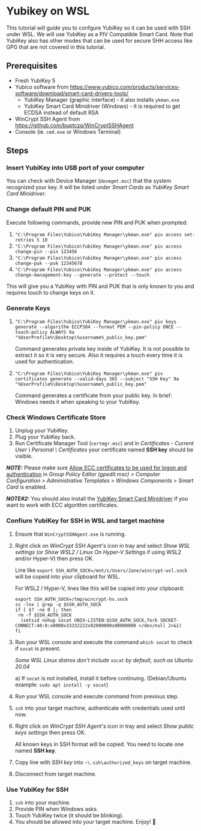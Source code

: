 # Yubikey on WSL

This tutorial will guide you to confgure YubiKey so it can be used with SSH under WSL. We will use YubiKey as a PIV Compatible Smart Card. Note that YubiKey also has other modes that can be used for secure SHH access like GPG that are not covered in this tutorial.

## Prerequisites

* Fresh YubiKey 5 
* Yubico software from https://www.yubico.com/products/services-software/download/smart-card-drivers-tools/
  * YubiKey Manager (graphic interface) - it also installs `ykman.exe`
  * YubiKey Smart Card Minidriver (Windows) - it is required to get ECDSA instead of default RSA
* WinCrypt SSH Agent from https://github.com/buptczq/WinCryptSSHAgent
* Console (ie. `cmd.exe` or Windows Terminal)

## Steps

### Insert YubiKey into USB port of your computer
   
You can check with Device Manager (`devmgmt.msc`) that the system recognized your key. It will be listed under *Smart Cards* as *YubiKey Smart Card Minidriver*.

### Change default PIN and PUK

Execute following commands, provide new PIN and PUK when prompted:

1. `"C:\Program Files\Yubico\YubiKey Manager\ykman.exe" piv access set-retries 5 10`
1. `"C:\Program Files\Yubico\YubiKey Manager\ykman.exe" piv access change-pin --pin 123456`
1. `"C:\Program Files\Yubico\YubiKey Manager\ykman.exe" piv access change-puk --puk 12345678`
1. `"C:\Program Files\Yubico\YubiKey Manager\ykman.exe" piv access change-management-key --generate --protect --touch`

  This will give you a YubiKey with PIN and PUK that is only known to you and requires touch to change keys on it.

### Generate Keys

1. `"C:\Program Files\Yubico\YubiKey Manager\ykman.exe" piv keys generate --algorithm ECCP384 --format PEM --pin-policy ONCE --touch-policy ALWAYS 9a "%UserProfile%\Desktop\%username%_public_key.pem"`

    Command generates private key inside of YubiKey. It is not possible to extract it so it is very secure. Also it requires a touch every time it is used for authentication.

1. `"C:\Program Files\Yubico\YubiKey Manager\ykman.exe" piv certificates generate --valid-days 365 --subject "SSH Key" 9a "%UserProfile%\Desktop\%username%_public_key.pem"`

    Command generates a certificate from your public key. In brief: Windows needs it when speaking to your YubiKey.

### Check Windows Certificate Store 

 1. Unplug your YubiKey.
 1. Plug your YubiKey back.
 1. Run Certificate Manager Tool (`certmgr.msc`) and in *Certificates - Current User \ Personal \ Certificates* your certificate named **SSH key** should be visible.

***NOTE:*** Please make sure [Allow ECC certificates to be used for logon and authentication](https://docs.microsoft.com/en-us/windows/security/identity-protection/smart-cards/smart-card-group-policy-and-registry-settings#allow-ecc-certificates-to-be-used-for-logon-and-authentication) in *Group Policy Editor (gpedit.msc) > Computer Configuration > Administrative Templates > Windows Components > Smart Card* is enabled.

***NOTE#2:*** You should also install the [YubiKey Smart Card Minidriver](https://www.yubico.com/support/download/smart-card-drivers-tools/) if you want to work with ECC algorithm certificates.

### Confiure YubiKey for SSH in WSL and target machine

1. Ensure that `WinCryptSSHAgent.exe` is running.
1. Right click on *WinCrypt SSH Agent*'s icon in tray and select *Show WSL settings* (or *Show WSL2 / Linux On Hyper-V Settings* if using WSL2 and/or Hyper-V) then press OK.

    Line like `export SSH_AUTH_SOCK=/mnt/c/Users/Jane/wincrypt-wsl.sock` will be copeid into your clipboard for WSL.
    
    For WSL2 / Hyper-V, lines like this will be copied into your clipboard:
    ```
    export SSH_AUTH_SOCK=/tmp/wincrypt-hv.sock
    ss -lnx | grep -q $SSH_AUTH_SOCK
    if [ $? -ne 0 ]; then
     rm -f $SSH_AUTH_SOCK
      (setsid nohup socat UNIX-LISTEN:$SSH_AUTH_SOCK,fork SOCKET-CONNECT:40:0:x0000x33332222x02000000x00000000 >/dev/null 2>&1)
    fi
    ```

1. Run your WSL console and execute the command `which socat` to check if `socat` is present.
   
   *Some WSL Linux distros don't include `socat` by default, such as Ubuntu 20.04*
   
   a) If `socat` is not installed, install it before continuing. (Debian/Ubuntu example: `sudo apt install -y socat`)
3. Run your WSL console and execute command from previous step.
4. `ssh` into your target machine, authenticate with credentials used until now.
5. Right click on *WinCrypt SSH Agent*'s icon in tray and select *Show public keys settings* then press OK.

    All known keys in SSH format will be copied. You need to locate one named **SSH key**.

1. Copy line with *SSH key* into `~\.ssh\authorized_keys` on target machine.
1. Disconnect from target machine.

### Use YubiKey for SSH

1. `ssh` into your machine.
1. Provide PIN when Windows asks.
1. Touch YubiKey twice (it should be blinking).
1. You should be allowed into your target machine. Enjoy! :rocket:




